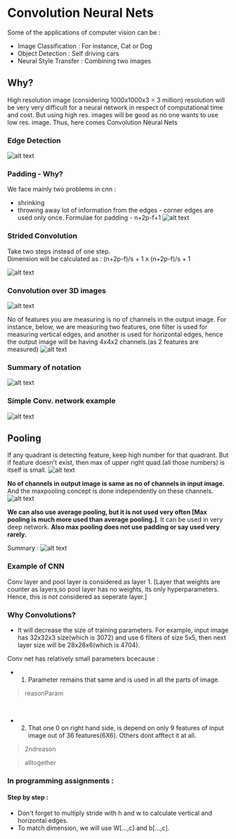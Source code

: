 # Convolution Neural Nets
Some of the applications of computer vision can be :
- Image Classification  : For instance, Cat or Dog
- Object Detection : Self driving cars
- Neural Style Transfer : Combining two images

## Why?
High resolution image (considering 1000x1000x3 = 3 million) resolution will be very very difficult for a neural network in respect of computational time and cost. But using high res. images will be good as no one wants to use low res. image. Thus, here comes Convolution Neural Nets

### Edge Detection
![alt text](images/verticaledge.png "verticaledge")
>
### Padding - Why?
We face mainly two problems in cnn :
- shrinking
- throwing away lot of information from the edges - corner edges are used only once.
Formulae for padding - n+2p-f+1
![alt text](images/validSame.png "validSame")
>


### Strided Convolution
Take two steps instead of one step.<br>
Dimension will be calculated as : (n+2p-f)/s + 1 x (n+2p-f)/s + 1 
<br>

![alt text](images/strided.png "strided")
>

### Convolution over 3D images
![alt text](images/3dconvo.png "3dconvo")
>

No of features you are measuring is no of channels in the output image.
For instance, below, we are measuring two features, one filter is used for measuring vertical edges, and another is used for horizontal edges, hence the output image will be having 4x4x2 channels.(as 2 features are measured)
![alt text](images/features.png "features")
>

### Summary of notation
![alt text](images/summarycnn.png "summarycnn")
>

### Simple Conv. network example
![alt text](images/exampleCNN.png "exampleCNN")
>


## Pooling
If any quadrant is detecting feature, keep high number for that quadrant. But if feature doesn't exist, then max of upper right quad.(all those numbers) is itself is small.
![alt text](images/maxpooling.png "maxpooling")
>

**No of channels in output image is same as no of channels in input image.** And the maxpooling concept is done independently on these channels.
![alt text](images/maxpooling2.png "maxpooling2")
>

**We can also use average pooling, but it is not used very often [Max pooling is much more used than average pooling.]**. It can be used in very deep network. 
**Also max pooling does not use padding or say used very rarely.**

Summary :
![alt text](images/summaryPooling.png "summaryPooling")
>


### Example of CNN
Conv layer and pool layer is considered as layer 1. [Layer that weights are counter as layers,so pool layer has no weights, its only hyperparameters. Hence, this is not considered as seperate layer.]


### Why Convolutions?
- It will decrease the size of training parameters. 
For example, input image has 32x32x3 size(which is 3072) and use 6 filters of size 5x5, then next layer size will be 28x28x6(which is 4704). 

Conv net has relatively small parameters bcecause :
- 1. Parameter remains that same and is used in all the parts of image.
>reasonParam
<br>

- 2. That one 0 on right hand side, is depend on only 9 features of input image out of 36 features(6X6). Others dont afftect it at all.
>2ndreason 

>alltogether


### In programming assignments :

#### Step by step :
- Don't forget to multiply stride with h and w to calculate vertical and horizontal edges.
- To match dimension, we will use W[...,c] and b[...,c].




